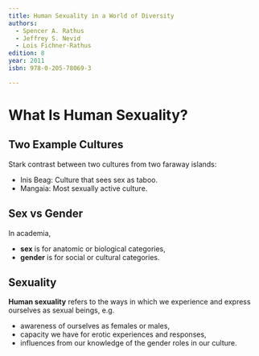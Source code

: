 ```yaml
---
title: Human Sexuality in a World of Diversity
authors:
  - Spencer A. Rathus
  - Jeffrey S. Nevid
  - Lois Fichner-Rathus
edition: 8
year: 2011
isbn: 978-0-205-78069-3

---
```


# What Is Human Sexuality?

## Two Example Cultures

Stark contrast between two cultures from two faraway islands:
- Inis Beag: Culture that sees sex as taboo.
- Mangaia: Most sexually active culture.

## Sex vs Gender

In academia,
- **sex** is for anatomic or biological categories,
- **gender** is for social or cultural categories.

## Sexuality

**Human sexuality** refers to the ways in which we experience and express ourselves as sexual beings, e.g.
- awareness of ourselves as females or males,
- capacity we have for erotic experiences and responses,
- influences from our knowledge of the gender roles in our culture.
